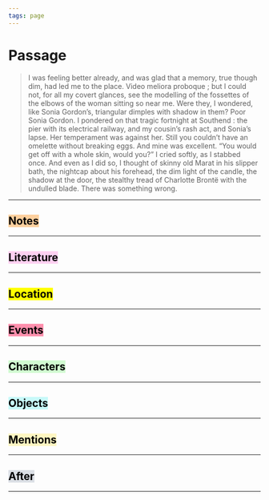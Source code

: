 ```yaml
---
tags: page
---
```


# Passage
> I was feeling better already, and was glad that a memory, true though dim, had led me to the place. Video meliora proboque ; but I could not, for all my covert glances, see the modelling of the fossettes of the elbows of the woman sitting so near me. Were they, I wondered, like Sonia Gordon’s, triangular dimples with shadow in them? Poor Sonia Gordon. I pondered on that tragic fortnight at Southend : the pier with its electrical railway, and my cousin’s rash act, and Sonia’s lapse. Her temperament was against her. Still you couldn’t have an omelette without breaking eggs. And mine was excellent. “You would get off with a whole skin, would you?” I cried softly, as I stabbed once. And even as I did so, I thought of skinny old Marat in his slipper bath, the nightcap about his forehead, the dim light of the candle, the shadow at the door, the stealthy tread of Charlotte Brontë with the undulled blade. There was something wrong.
---
## <mark style="background: #FFB86CA6;">Notes</mark>
---


## <mark style="background: #FFB8EBA6;">Literature</mark>
---

## <mark class="hltr-purple">Location</mark>
---

## <mark style="background: #FF5582A6;">Events</mark>
---

## <mark style="background: #BBFABBA6;">Characters</mark>
---

## <mark style="background: #ABF7F7A6;">Objects</mark>
---

## <mark style="background: #FFF3A3A6;">Mentions</mark>
---

## <mark style="background: #CACFD9A6;">After</mark>
---
